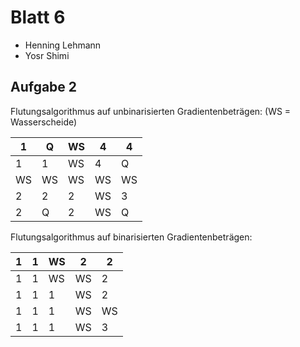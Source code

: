 # Blatt 6
- Henning Lehmann
- Yosr Shimi

## Aufgabe 2

Flutungsalgorithmus auf unbinarisierten Gradientenbeträgen:
(WS = Wasserscheide)

| 1   | Q   | WS  | 4   | 4   |
| --- | --- | --- | --- | --- |
| 1   | 1   | WS  | 4   | Q   |
| WS  | WS  | WS  | WS  | WS  |
| 2   | 2   | 2   | WS  | 3   |
| 2   | Q   | 2   | WS  | Q   |

Flutungsalgorithmus auf binarisierten Gradientenbeträgen:

| 1   | 1   | WS  | 2   | 2   |
| --- | --- | --- | --- | --- |
| 1   | 1   | WS  | WS  | 2   |
| 1   | 1   | 1   | WS  | 2   |
| 1   | 1   | 1   | WS  | WS  |
| 1   | 1   | 1   | WS  | 3   |

